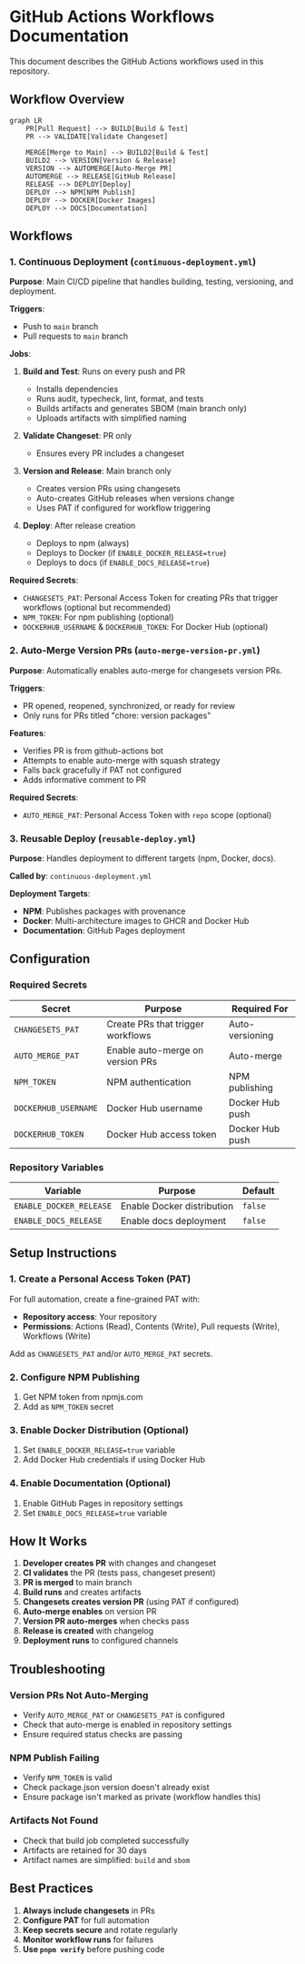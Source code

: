 # GitHub Actions Workflows Documentation

This document describes the GitHub Actions workflows used in this repository.

## Workflow Overview

```mermaid
graph LR
    PR[Pull Request] --> BUILD[Build & Test]
    PR --> VALIDATE[Validate Changeset]

    MERGE[Merge to Main] --> BUILD2[Build & Test]
    BUILD2 --> VERSION[Version & Release]
    VERSION --> AUTOMERGE[Auto-Merge PR]
    AUTOMERGE --> RELEASE[GitHub Release]
    RELEASE --> DEPLOY[Deploy]
    DEPLOY --> NPM[NPM Publish]
    DEPLOY --> DOCKER[Docker Images]
    DEPLOY --> DOCS[Documentation]
```

## Workflows

### 1. Continuous Deployment (`continuous-deployment.yml`)

**Purpose**: Main CI/CD pipeline that handles building, testing, versioning, and deployment.

**Triggers**:

- Push to `main` branch
- Pull requests to `main` branch

**Jobs**:

1. **Build and Test**: Runs on every push and PR
   - Installs dependencies
   - Runs audit, typecheck, lint, format, and tests
   - Builds artifacts and generates SBOM (main branch only)
   - Uploads artifacts with simplified naming

2. **Validate Changeset**: PR only
   - Ensures every PR includes a changeset

3. **Version and Release**: Main branch only
   - Creates version PRs using changesets
   - Auto-creates GitHub releases when versions change
   - Uses PAT if configured for workflow triggering

4. **Deploy**: After release creation
   - Deploys to npm (always)
   - Deploys to Docker (if `ENABLE_DOCKER_RELEASE=true`)
   - Deploys to docs (if `ENABLE_DOCS_RELEASE=true`)

**Required Secrets**:

- `CHANGESETS_PAT`: Personal Access Token for creating PRs that trigger workflows (optional but recommended)
- `NPM_TOKEN`: For npm publishing (optional)
- `DOCKERHUB_USERNAME` & `DOCKERHUB_TOKEN`: For Docker Hub (optional)

### 2. Auto-Merge Version PRs (`auto-merge-version-pr.yml`)

**Purpose**: Automatically enables auto-merge for changesets version PRs.

**Triggers**:

- PR opened, reopened, synchronized, or ready for review
- Only runs for PRs titled "chore: version packages"

**Features**:

- Verifies PR is from github-actions bot
- Attempts to enable auto-merge with squash strategy
- Falls back gracefully if PAT not configured
- Adds informative comment to PR

**Required Secrets**:

- `AUTO_MERGE_PAT`: Personal Access Token with `repo` scope (optional)

### 3. Reusable Deploy (`reusable-deploy.yml`)

**Purpose**: Handles deployment to different targets (npm, Docker, docs).

**Called by**: `continuous-deployment.yml`

**Deployment Targets**:

- **NPM**: Publishes packages with provenance
- **Docker**: Multi-architecture images to GHCR and Docker Hub
- **Documentation**: GitHub Pages deployment

## Configuration

### Required Secrets

| Secret               | Purpose                           | Required For    |
| -------------------- | --------------------------------- | --------------- |
| `CHANGESETS_PAT`     | Create PRs that trigger workflows | Auto-versioning |
| `AUTO_MERGE_PAT`     | Enable auto-merge on version PRs  | Auto-merge      |
| `NPM_TOKEN`          | NPM authentication                | NPM publishing  |
| `DOCKERHUB_USERNAME` | Docker Hub username               | Docker Hub push |
| `DOCKERHUB_TOKEN`    | Docker Hub access token           | Docker Hub push |

### Repository Variables

| Variable                | Purpose                    | Default |
| ----------------------- | -------------------------- | ------- |
| `ENABLE_DOCKER_RELEASE` | Enable Docker distribution | `false` |
| `ENABLE_DOCS_RELEASE`   | Enable docs deployment     | `false` |

## Setup Instructions

### 1. Create a Personal Access Token (PAT)

For full automation, create a fine-grained PAT with:

- **Repository access**: Your repository
- **Permissions**: Actions (Read), Contents (Write), Pull requests (Write), Workflows (Write)

Add as `CHANGESETS_PAT` and/or `AUTO_MERGE_PAT` secrets.

### 2. Configure NPM Publishing

1. Get NPM token from npmjs.com
2. Add as `NPM_TOKEN` secret

### 3. Enable Docker Distribution (Optional)

1. Set `ENABLE_DOCKER_RELEASE=true` variable
2. Add Docker Hub credentials if using Docker Hub

### 4. Enable Documentation (Optional)

1. Enable GitHub Pages in repository settings
2. Set `ENABLE_DOCS_RELEASE=true` variable

## How It Works

1. **Developer creates PR** with changes and changeset
2. **CI validates** the PR (tests pass, changeset present)
3. **PR is merged** to main branch
4. **Build runs** and creates artifacts
5. **Changesets creates version PR** (using PAT if configured)
6. **Auto-merge enables** on version PR
7. **Version PR auto-merges** when checks pass
8. **Release is created** with changelog
9. **Deployment runs** to configured channels

## Troubleshooting

### Version PRs Not Auto-Merging

- Verify `AUTO_MERGE_PAT` or `CHANGESETS_PAT` is configured
- Check that auto-merge is enabled in repository settings
- Ensure required status checks are passing

### NPM Publish Failing

- Verify `NPM_TOKEN` is valid
- Check package.json version doesn't already exist
- Ensure package isn't marked as private (workflow handles this)

### Artifacts Not Found

- Check that build job completed successfully
- Artifacts are retained for 30 days
- Artifact names are simplified: `build` and `sbom`

## Best Practices

1. **Always include changesets** in PRs
2. **Configure PAT** for full automation
3. **Keep secrets secure** and rotate regularly
4. **Monitor workflow runs** for failures
5. **Use `pnpm verify`** before pushing code
